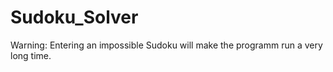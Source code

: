 # Sudoku_Solver
Warning: Entering an impossible Sudoku will make the programm run a very long time.
